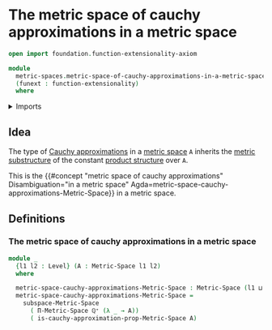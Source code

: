 # The metric space of cauchy approximations in a metric space

```agda
open import foundation.function-extensionality-axiom

module
  metric-spaces.metric-space-of-cauchy-approximations-in-a-metric-space
  (funext : function-extensionality)
  where
```

<details><summary>Imports</summary>

```agda
open import elementary-number-theory.positive-rational-numbers funext

open import foundation.universe-levels

open import metric-spaces.cauchy-approximations-metric-spaces funext
open import metric-spaces.dependent-products-metric-spaces funext
open import metric-spaces.metric-spaces funext
open import metric-spaces.subspaces-metric-spaces funext
```

</details>

## Idea

The type of
[Cauchy approximations](metric-spaces.cauchy-approximations-metric-spaces.md) in
a [metric space](metric-spaces.metric-spaces.md) `A` inherits the
[metric substructure](metric-spaces.subspaces-metric-spaces.md) of the constant
[product structure](metric-spaces.dependent-products-metric-spaces.md) over `A`.

This is the
{{#concept "metric space of cauchy approximations" Disambiguation="in a metric space" Agda=metric-space-cauchy-approximations-Metric-Space}}
in a metric space.

## Definitions

### The metric space of cauchy approximations in a metric space

```agda
module _
  {l1 l2 : Level} (A : Metric-Space l1 l2)
  where

  metric-space-cauchy-approximations-Metric-Space : Metric-Space (l1 ⊔ l2) l2
  metric-space-cauchy-approximations-Metric-Space =
    subspace-Metric-Space
      ( Π-Metric-Space ℚ⁺ (λ _ → A))
      ( is-cauchy-approximation-prop-Metric-Space A)
```
